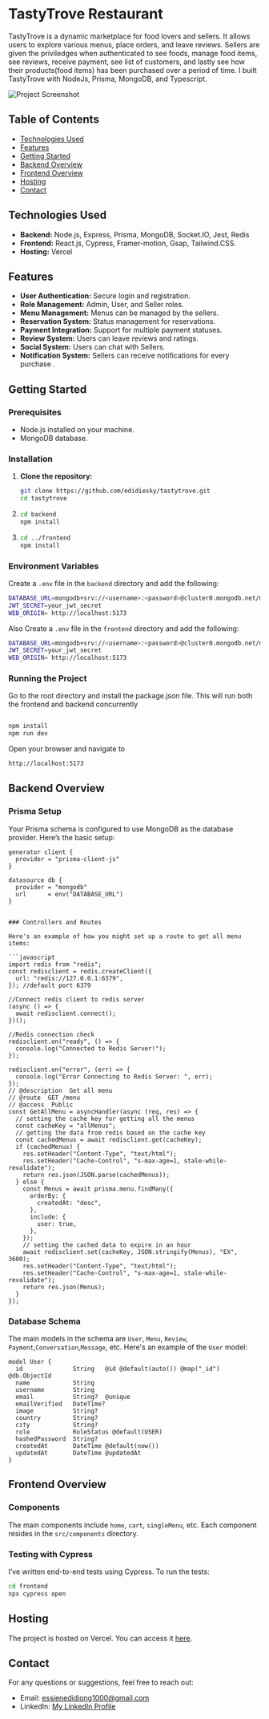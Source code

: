 # TastyTrove Restaurant

TastyTrove is a dynamic marketplace for food lovers and sellers. It allows users to explore various menus, place orders, and leave reviews. Sellers are given the priviledges when authenticated to see foods, manage food items, see reviews, receive payment, see list of customers, and lastly see how their products(food items) has been purchased over a period of time. I built TastyTrove with NodeJs, Prisma, MongoDB, and Typescript.

![Project Screenshot](/Tasttrove_1.png)

## Table of Contents

- [Technologies Used](#technologies-used)
- [Features](#features)
- [Getting Started](#getting-started)
- [Backend Overview](#backend-overview)
- [Frontend Overview](#frontend-overview)
- [Hosting](#hosting)
- [Contact](#contact)

## Technologies Used

- **Backend:** Node.js, Express, Prisma, MongoDB, Socket.IO, Jest, Redis
- **Frontend:** React.js, Cypress, Framer-motion, Gsap, Tailwind.CSS.
- **Hosting:** Vercel

## Features

- **User Authentication:** Secure login and registration.
- **Role Management:** Admin, User, and Seller roles.
- **Menu Management:** Menus can be managed by the sellers.
- **Reservation System:** Status management for reservations.
- **Payment Integration:** Support for multiple payment statuses.
- **Review System:** Users can leave reviews and ratings.
- **Social System:** Users can chat with Sellers.
- **Notification System:** Sellers can receive notifications for every purchase .

## Getting Started

### Prerequisites

- Node.js installed on your machine.
- MongoDB database.

### Installation

1. **Clone the repository:**
   ```bash
   git clone https://github.com/edidiesky/tastytrove.git
   cd tastytrove
   ```
2. ```bash
   cd backend
   npm install
   ```

3. ```bash
   cd ../frontend
   npm install
   ```

### Environment Variables

Create a `.env` file in the `backend` directory and add the following:

```bash
DATABASE_URL=mongodb+srv://<username>:<password>@cluster0.mongodb.net/mydatabase?retryWrites=true&w=majority
JWT_SECRET=your_jwt_secret
WEB_ORIGIN= http://localhost:5173
```

Also Create a `.env` file in the `frontend` directory and add the following:

```bash
DATABASE_URL=mongodb+srv://<username>:<password>@cluster0.mongodb.net/mydatabase?retryWrites=true&w=majority
JWT_SECRET=your_jwt_secret
WEB_ORIGIN= http://localhost:5173
```

### Running the Project

Go to the root directory and install the package.json file. This will run both the frontend and backend concurrently

```bash

npm install
npm run dev
```

Open your browser and navigate to

```bash
http://localhost:5173
```

## Backend Overview

### Prisma Setup

Your Prisma schema is configured to use MongoDB as the database provider. Here’s the basic setup:

````prisma
generator client {
  provider = "prisma-client-js"
}

datasource db {
  provider = "mongodb"
  url      = env("DATABASE_URL")
}


### Controllers and Routes

Here's an example of how you might set up a route to get all menu items:

```javascript
import redis from "redis";
const redisclient = redis.createClient({
  url: "redis://127.0.0.1:6379",
}); //default port 6379

//Connect redis client to redis server
(async () => {
  await redisclient.connect();
})();

//Redis connection check
redisclient.on("ready", () => {
  console.log("Connected to Redis Server!");
});

redisclient.on("error", (err) => {
  console.log("Error Connecting to Redis Server: ", err);
});
// @description  Get all menu
// @route  GET /menu
// @access  Public
const GetAllMenu = asyncHandler(async (req, res) => {
  // setting the cache key for getting all the menus
  const cacheKey = "allMenus";
  // getting the data from redis based on the cache key
  const cachedMenus = await redisclient.get(cacheKey);
  if (cachedMenus) {
    res.setHeader("Content-Type", "text/html");
    res.setHeader("Cache-Control", "s-max-age=1, stale-while-revalidate");
    return res.json(JSON.parse(cachedMenus));
  } else {
    const Menus = await prisma.menu.findMany({
      orderBy: {
        createdAt: "desc",
      },
      include: {
        user: true,
      },
    });
    // setting the cached data to expire in an hour
    await redisclient.set(cacheKey, JSON.stringify(Menus), "EX", 3600);
    res.setHeader("Content-Type", "text/html");
    res.setHeader("Cache-Control", "s-max-age=1, stale-while-revalidate");
    return res.json(Menus);
  }
});
````

### Database Schema

The main models in the schema are `User`, `Menu`, `Review`, `Payment`,`Conversation`,`Message`, etc. Here's an example of the `User` model:

```prisma
model User {
  id              String   @id @default(auto()) @map("_id") @db.ObjectId
  name            String
  username        String
  email           String?  @unique
  emailVerified   DateTime?
  image           String?
  country         String?
  city            String?
  role            RoleStatus @default(USER)
  hashedPassword  String?
  createdAt       DateTime @default(now())
  updatedAt       DateTime @updatedAt
}
```

## Frontend Overview

### Components

The main components include `home`, `cart`, `singleMenu`, etc. Each component resides in the `src/components` directory.

### Testing with Cypress

I’ve written end-to-end tests using Cypress. To run the tests:

```bash
cd frontend
npx cypress open
```

## Hosting

The project is hosted on Vercel. You can access it [here](https://tastytrove.vercel.app/).

## Contact

For any questions or suggestions, feel free to reach out:

- Email: [essienedidiong1000@gmail.com](mailto:essienedidiong1000@gmail.com)
- LinkedIn: [My LinkedIn Profile](https://www.linkedin.com/in/victorezekielessien)
